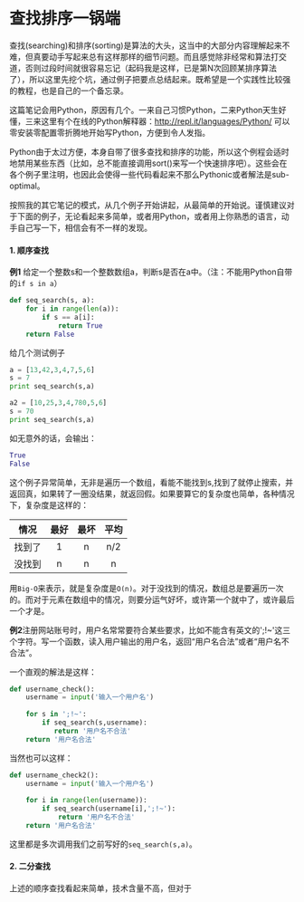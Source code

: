 查找排序一锅端
==========================
查找(searching)和排序(sorting)是算法的大头，这当中的大部分内容理解起来不难，但真要动手写起来总有这样那样的细节问题。而且感觉除非经常和算法打交道，否则过段时间就很容易忘记（起码我是这样，已是第N次回顾某排序算法了），所以这里先挖个坑，通过例子把要点总结起来。既希望是一个实践性比较强的教程，也是自己的一个备忘录。

这篇笔记会用Python，原因有几个。一来自己习惯Python，二来Python天生好懂，三来这里有个在线的Python解释器：http://repl.it/languages/Python/ 可以零安装零配置零折腾地开始写Python，方便到令人发指。

Python由于太过方便，本身自带了很多查找和排序的功能，所以这个例程会适时地禁用某些东西（比如，总不能直接调用sort()来写一个快速排序吧）。这些会在各个例子里注明，也因此会使得一些代码看起来不那么Pythonic或者解法是sub-optimal。

按照我的其它笔记的模式，从几个例子开始讲起，从最简单的开始说。谨慎建议对于下面的例子，无论看起来多简单，或者用Python，或者用上你熟悉的语言，动手自己写一下，相信会有不一样的发现。

<h4>1. 顺序查找</h4>

**例1** 给定一个整数s和一个整数数组a，判断s是否在a中。（注：不能用Python自带的`if s in a`）

```python
def seq_search(s, a):
    for i in range(len(a)):
        if s == a[i]:
            return True
    return False
```
给几个测试例子
```python
a = [13,42,3,4,7,5,6]
s = 7
print seq_search(s,a)

a2 = [10,25,3,4,780,5,6]
s = 70
print seq_search(s,a)
```

如无意外的话，会输出：
```python
True
False
```

这个例子异常简单，无非是遍历一个数组，看能不能找到s,找到了就停止搜索，并返回真，如果转了一圈没结果，就返回假。如果要算它的复杂度也简单，各种情况下，复杂度是这样的：


| 情况 | 最好 | 最坏 | 平均 |
| :-----: |:--------:| :-----:| :---:|
| 找到了 | 1 | n | n/2 |
| 没找到 | n | n | n |

用`Big-O`来表示，就是复杂度是`O(n)`。对于没找到的情况，数组总是要遍历一次的。而对于元素在数组中的情况，则要分运气好坏，或许第一个就中了，或许最后一个才是。

**例2**注册网站账号时，用户名常常要符合某些要求，比如不能含有英文的';!~'这三个字符。写一个函数，读入用户输出的用户名，返回“用户名合法”或者“用户名不合法”。

一个直观的解法是这样：

```python
def username_check():
    username = input('输入一个用户名')
    
    for s in ';!~':
        if seq_search(s,username):
           return '用户名不合法'
    return '用户名合法'

```

当然也可以这样：
```python
def username_check2():
    username = input('输入一个用户名')
    
    for i in range(len(username)):
        if seq_search(username[i],';!~'):
            return '用户名不合法'
    return '用户名合法'
```

这里都是多次调用我们之前写好的`seq_search(s,a)`。

<h4>2. 二分查找</h4>
上述的顺序查找看起来简单，技术含量不高，但对于
<h4></h4>

